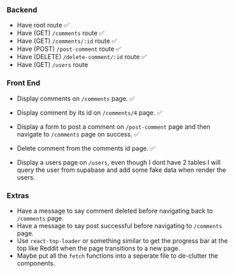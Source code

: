 ### Backend

- Have root route ✅
- Have (GET) `/comments` route ✅
- Have (GET) `/comments/:id` route ✅
- Have (POST) `/post-comment` route ✅
- Have (DELETE) `/delete-comment/:id` route ✅
- Have (GET) `/users` route

### Front End

- Display comments on `/comments` page. ✅
- Display comment by its id on `/comments/4` page. ✅
- Display a form to post a comment on `/post-comment` page and then navigate to `/comments` page on success. ✅
- Delete comment from the comments id page. ✅

- Display a users page on `/users`, even though I dont have 2 tables I will query the user from supabase and add some fake data when render the users.

### Extras

- Have a message to say comment deleted before navigating back to `/comments` page.
- Have a message to say post successful before navigating to `/comments` page.
- Use `react-top-loader` or something similar to get the progress bar at the top like Reddit when the page transitions to a new page.
- Maybe put all the `fetch` functions into a seperate file to de-clutter the components.
